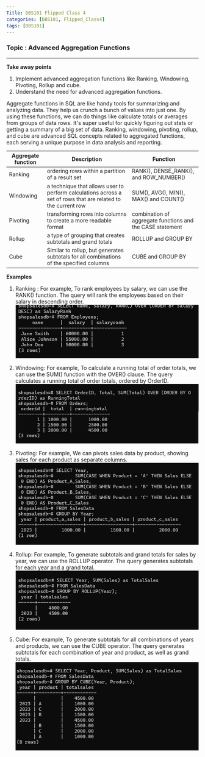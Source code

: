 ```yaml
---
Title: DBS101 Flipped Class 4
categories: [DBS101, Flipped_Class4]
tags: [DBS101]
---
```


### Topic :  Advanced Aggregation Functions
----
**Take away points**
1. Implement advanced aggregation functions like Ranking, Windowing, Pivoting, Rollup and cube.
2. Understand the need for advanced aggregation functions.

Aggregate functions in SQL are like handy tools for summarizing and analyzing data. They help us crunch a bunch of values into just one. By using these functions, we can do things like calculate totals or averages from groups of data rows. It's super useful for quickly figuring out stats or getting a summary of a big set of data. Ranking, windowing, pivoting, rollup, and cube are advanced SQL concepts related to aggregated functions, each serving a unique purpose in data analysis and reporting.

| Aggregate function | Description | Function |
| ----------- | ----------- | ----------- |
| Ranking |  ordering rows within a partition of a result set | RANK(), DENSE_RANK(), and ROW_NUMBER() | 
| Windowing | a technique that allows user to perform calculations across a set of rows that are related to the current row | SUM(), AVG(), MIN(), MAX() and COUNT() |
| Pivoting |  transforming rows into columns to create a more readable format | combination of aggregate functions and the CASE statement |
| Rollup |  a type of grouping that creates subtotals and grand totals | ROLLUP and GROUP BY |
| Cube | Similar to rollup, but generates subtotals for all combinations of the specified columns | CUBE and GROUP BY |

**Examples**
1. Ranking : For example, To rank employees by salary, we can use the RANK() function. The query will rank the employees based on their salary in descending order.
![alt text](../ranking.png)

2. Windowing: For example, To calculate a running total of order totals, we can use the SUM() function with the OVER() clause. The query calculates a running total of order totals, ordered by OrderID.
![alt text](../windowing.png)

3. Pivoting: For example, We can pivots sales data by product, showing sales for each product as separate columns.
![alt text](../pivoting.png)

4. Rollup: For example, To generate subtotals and grand totals for sales by year, we can use the ROLLUP operator. The query generates subtotals for each year and a grand total. 
![alt text](../rollup.png)

5. Cube: For example, To generate subtotals for all combinations of years and products, we can use the CUBE operator. The query generates subtotals for each combination of year and product, as well as grand totals.
![alt text](../cube.png)